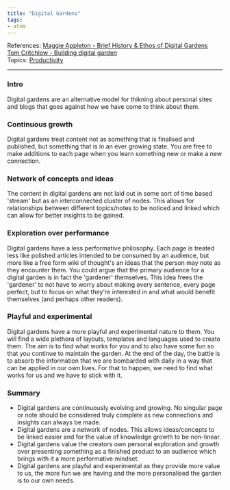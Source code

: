 ```yaml
---
title: "Digital Gardens"
tags:
- atom
---
```

References:  [Maggie Appleton - Brief History & Ethos of Digital Gardens](https://maggieappleton.com/garden-history)  
[Tom Critchlow - Building digital garden](https://tomcritchlow.com/2019/02/17/building-digital-garden/)  
Topics:  [Productivity](Topics/Productivity.md)  

---

### Intro
Digital gardens are an alternative model for thikning about personal sites and blogs that goes against how we have come to think about them.  

### Continuous growth
Digital gardens treat content not as something that is finalised and published, but something that is in an ever growing state. You are free to make additions to each page when you learn something new or make a new connection.  

### Network of concepts and ideas
The content in digital gardens are not laid out in some sort of time based 'stream' but as an interconnected cluster of nodes. This allows for relationships between different topics/notes to be noticed and linked which can allow for better insights to be gained.  

### Exploration over performance
Digital gardens have a less performative philosophy. Each page is treated less like polished articles intended to be consumed by an audience, but more like a free form wiki of thought's an ideas that the person may note as they encounter them. You could argue that the primary audience for a digital garden is in fact the 'gardener' themselves. This idea frees the 'gardener' to not have to worry about making every sentence, every page perfect, but to focus on what they're interested in and what would benefit themselves (and perhaps other readers).  

### Playful and experimental
Digital gardens have a more playful and experimental nature to them. You will find a wide plethora of layouts, templates and languages used to create them. The aim is to find what works for you and to also have some fun so that you continue to maintain the garden. At the end of the day, the battle is to absorb the information that we are bombarded with daily in a way that can be applied in our own lives. For that to happen, we need to find what works for us and we have to stick with it.  

### Summary
- Digital gardens are continuously evolving and growing. No singular page or note should be considered truly complete as new connections and insights can always be made.
- Digital gardens are a network of nodes. This allows ideas/concepts to be linked easier and for the value of knowledge growth to be non-linear.
- Digital gardens value the creators own personal exploration and growth over presenting something as a finished product to an audience which brings with it a more performative mindset.
- Digital gardens are playful and experimental as they provide more value to us, the more fun we are having and the more personalised the garden is to our own needs.